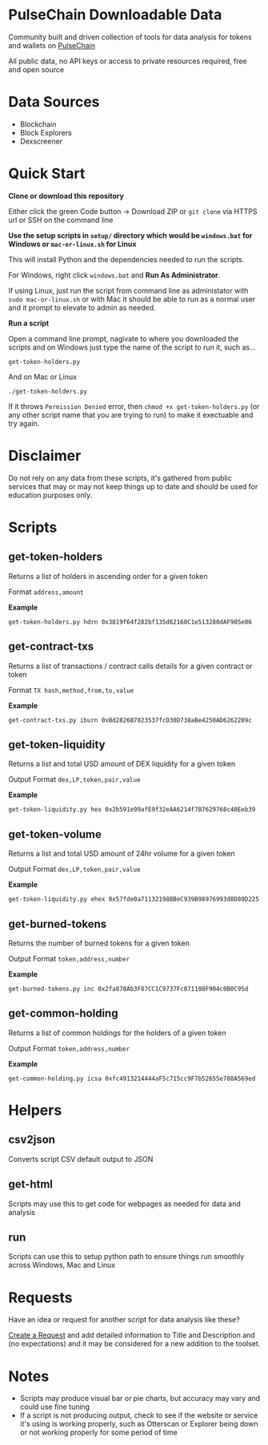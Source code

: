 # PulseChain Downloadable Data
Community built and driven collection of tools for data analysis for tokens and wallets on [PulseChain](https://www.pulsechain.com)

All public data, no API keys or access to private resources required, free and open source

# Data Sources
- Blockchain
- Block Explorers
- Dexscreener

# Quick Start

**Clone or download this repository**

Either click the green Code button -> Download ZIP or `git clone` via HTTPS url or SSH on the command line

**Use the setup scripts in `setup/` directory which would be `windows.bat` for Windows or `mac-or-linux.sh` for Linux**

This will install Python and the dependencies needed to run the scripts.

For Windows, right click `windows.bat` and **Run As Administrator**.

If using Linux, just run the script from command line as administator with `sudo mac-or-linux.sh` or with Mac it should be able to run as a normal user and it prompt to elevate to admin as needed.

**Run a script**

Open a command line prompt, nagivate to where you downloaded the scripts and on Windows just type the name of the script to run it, such as...

`get-token-holders.py`

And on Mac or Linux

`./get-token-holders.py`

If it throws `Permission Denied` error, then `chmod +x get-token-holders.py` (or any other script name that you are trying to run) to make it exectuable and try again.

# Disclaimer
Do not rely on any data from these scripts, it's gathered from public services that may or may not keep things up to date and should be used for education purposes only.

# Scripts

## get-token-holders

Returns a list of holders in ascending order for a given token

Format
`address,amount`

**Example**
```
get-token-holders.py hdrn 0x3819f64f282bf135d62168C1e513280dAF905e06
```

## get-contract-txs

Returns a list of transactions / contract calls details for a given contract or token

Format
`TX hash,method,from,to,value`

**Example**
```
get-contract-txs.py iburn 0xBd2826B7823537fcD30D738aBe4250AD6262209c
```

## get-token-liquidity

Returns a list and total USD amount of DEX liquidity for a given token

Output Format
`dex,LP,token,pair,value`

**Example**
```
get-token-liquidity.py hex 0x2b591e99afE9f32eAA6214f7B7629768c40Eeb39
```

## get-token-volume

Returns a list and total USD amount of 24hr volume for a given token

Output Format
`dex,LP,token,pair,value`

**Example**
```
get-token-liquidity.py ehex 0x57fde0a71132198BBeC939B98976993d8D89D225
```

## get-burned-tokens

Returns the number of burned tokens for a given token

Output Format
`token,address,number`

**Example**
```
get-burned-tokens.py inc 0x2fa878Ab3F87CC1C9737Fc071108F904c0B0C95d
```

## get-common-holding

Returns a list of common holdings for the holders of a given token

Output Format
`token,address,number`

**Example**
```
get-common-holding.py icsa 0xfc4913214444aF5c715cc9F7b52655e788A569ed
```

# Helpers

## csv2json

Converts script CSV default output to JSON

## get-html

Scripts may use this to get code for webpages as needed for data and analysis

## run

Scripts can use this to setup python path to ensure things run smoothly across Windows, Mac and Linux

# Requests
Have an idea or request for another script for data analysis like these?

[Create a Request](https://github.com/rhmaxdotorg/downloadable-data-pulsechain/issues/new) and add detailed information to Title and Description and (no expectations) and it may be considered for a new addition to the toolset.

# Notes
- Scripts may produce visual bar or pie charts, but accuracy may vary and could use fine tuning
- If a script is not producing output, check to see if the website or service it's using is working properly, such as Otterscan or Explorer being down or not working properly for some period of time
